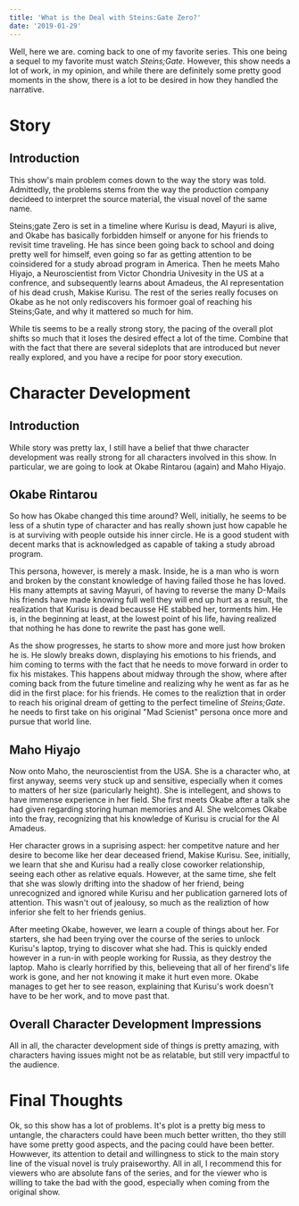 ```yaml
---
title: 'What is the Deal with Steins:Gate Zero?'
date: '2019-01-29'
---
```

Well, here we are. coming back to one of my favorite series. This one being a sequel to my favorite must watch *Steins;Gate.*
However, this show needs a lot of work, in my opinion, and while there are definitely some pretty good moments in the show, there is a lot to be desired in how they handled the narrative.

# Story
## Introduction
This show's main problem comes down to the way the story was told.
Admittedly, the problems stems from the way the production company decideed to interpret the source material, the visual novel of the same name.

Steins;gate Zero is set in a timeline where Kurisu is dead, Mayuri is alive, and Okabe has basically forbidden himself or anyone for his friends to revisit time traveling. He has since been going back to school and doing pretty well for himself, even going so far as getting attention to be coinsidered for a study abroad program in America. Then he meets Maho Hiyajo, a Neuroscientist from Victor Chondria Univesity in the US at a confrence, and subsequently learns about Amadeus, the AI representation of his dead crush, Makise Kurisu. The rest of the series really focuses on Okabe as he not only rediscovers his formoer goal of reaching his Steins;Gate, and why it mattered so much for him.

While tis seems to be a really strong story, the pacing of the overall plot shifts so much that it loses the desired effect a lot of the time. Combine that with the fact that there are several sideplots that are introduced but never really explored, and you have a recipe for poor story execution.

# Character Development
## Introduction
While story was pretty lax, I still have a belief that thwe character development was really strong for all characters involved in this show. In particular, we are going to look at Okabe Rintarou (again) and Maho Hiyajo.

## Okabe Rintarou
So how has Okabe changed this time around? Well, initially, he seems to be less of a shutin type of character and has really shown just how capable he is at surviving with people outside his inner circle. He is a good student with decent marks that is acknowledged as capable of taking a study abroad program.

This persona, however, is merely a mask. Inside, he is a man who is worn and broken by the constant knowledge of having failed those he has loved. His many attempts at saving Mayuri, of having to reverse the many D-Mails his friends have made knowing full well they will end up hurt as a result, the realization that Kurisu is dead becausse HE stabbed her, torments him. He is, in the beginning at least, at the lowest point of his life, having realized that nothing he has done to rewrite the past has gone well. 

As the show progresses, he starts to show more and more just how broken he is. He slowly breaks down, displaying his emotions to his friends, and him coming to terms with the fact that he needs to move forward in order to fix his mistakes. This happens about midway through the show, where after coming back from the future timeline and realizing why he went as far as he did in the first place: for his friends. He comes to the realiztion that in order to reach his original dream of getting to the perfect timeline of *Steins;Gate*. he needs to first take on his original "Mad Scienist" persona once more and pursue that world line.

## Maho Hiyajo
Now onto Maho, the neuroscientist from the USA. She is a character who, at first anyway, seems very stuck up and sensitive, especially when it comes to matters of her size (paricularly height). She is intellegent, and shows to have immense experience in her field. She first meets Okabe after a talk she had given regarding storing human memories and AI. She welcomes Okabe into the fray, recognizing that his knowledge of Kurisu is crucial for the AI Amadeus. 

Her character grows in a suprising aspect: her competitve nature and her desire to become like her dear deceased friend, Makise Kurisu. See, initially, we learn that she and Kurisu had a really close coworker relationship, seeing each other as relative equals. However, at the same time, she felt that she was slowly drifting into the shadow of her friend, being unrecognized and ignored while Kurisu and her publication garnered lots of attention. This wasn't out of jealousy, so much as the realiztion of how inferior she felt to her friends genius.

After meeting Okabe, however, we learn a couple of things about her. For starters, she had been trying over the course of the series to unlock Kurisu's laptop, trying to discover what she had. This is quickly ended however in a run-in with people working for Russia, as they destroy the laptop. Maho is clearly horrified by this, believeing that all of her firend's life work is gone, and her not knowing it make it hurt even more. Okabe manages to get her to see reason, explaining that Kurisu's work doesn't have to be her work, and to move past that.      

## Overall Character Development Impressions
All in all, the character development side of things is pretty amazing, with characters having issues might not be as relatable, but still very impactful to the audience.

# Final Thoughts
Ok, so this show has a lot of problems. It's plot is a pretty big mess to untangle, the characters could have been much better written, tho they still have some pretty good aspects, and the pacing could have been better. Howwever, its attention to detail and willingness to stick to the main story line of the visual novel is truly praiseworthy. All in all, I recommend this for viewers who are absolute fans of the series, and for the viewer who is willing to take the bad with the good, especially when coming from the original show. 